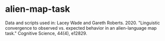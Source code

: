 # alien-map-task
Data and scripts used in: 
Lacey Wade and Gareth Roberts. 2020. "Linguistic convergence to observed vs. expected behavior in an alien-language map task." Cognitive Science, 44(4), e12829.
